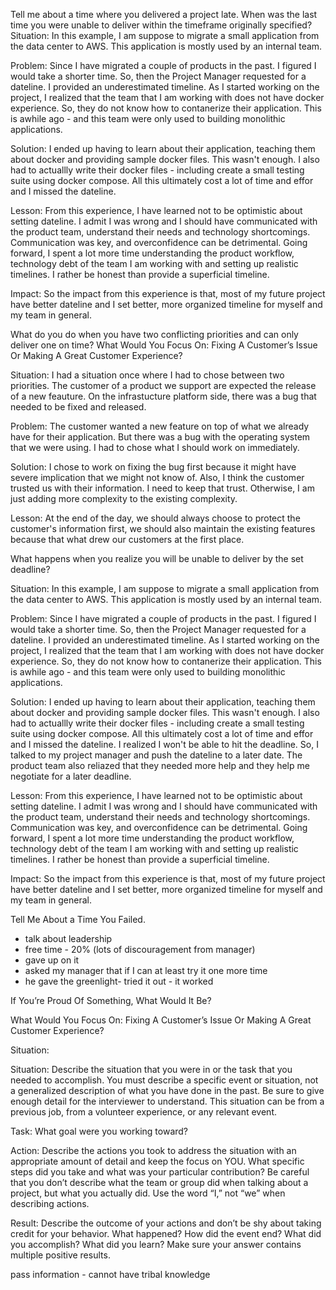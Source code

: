 Tell me about a time where you delivered a project late.
When was the last time you were unable to deliver within the timeframe originally specified?
Situation:
In this example, I am suppose to migrate a small application from the data center to AWS. This application is mostly used by an internal team. 

Problem:
Since I have migrated a couple of products in the past. I figured I would take a shorter time. So, then the Project Manager requested for a dateline. I provided an underestimated timeline. As I started working on the project, I realized that the team that I am working with does not have docker experience. So, they do not know how to contanerize their application. This is awhile ago - and this team were only used to building monolithic applications.

Solution: 
I ended up having to learn about their application, teaching them about docker and providing sample docker files. This wasn't enough. I also had to actuallly write their docker files - including create a small testing suite using docker compose. All this ultimately cost a lot of time and effor and I missed the dateline.

Lesson:
From this experience, I have learned not to be optimistic about setting dateline. I admit I was wrong and I should have communicated with the product team, understand their needs and technology shortcomings. Communication was key, and overconfidence can be detrimental. Going forward, I spent a lot more time understanding the product workflow, technology debt of the team I am working with and setting up realistic timelines. I rather be honest than provide a superficial timeline. 

Impact: 
So the impact from this experience is that, most of my future project have better dateline and I set better, more organized timeline for myself and my team in general.


What do you do when you have two conflicting priorities and can only deliver one on time?
What Would You Focus On: Fixing A Customer’s Issue Or Making A Great Customer Experience?

Situation:
I had a situation once where I had to chose between two priorities. The customer of a product we support are expected the release of a new feauture. On the infrastucture platform side, there was a bug that needed to be fixed and released.

Problem:
The customer wanted a new feature on top of what we already have for their application. But there was a bug with the operating system that we were using. I had to chose what I should work on immediately. 

Solution: 
I chose to work on fixing the bug first because it might have severe implication that we might not know of. Also, I think the customer trusted us with their information. I need to keep that trust. Otherwise, I am just adding more complexity to the existing complexity.

Lesson:
At the end of the day, we should always choose to protect the customer's information first, we should also maintain the existing features because that what drew our customers at the first place.


What happens when you realize you will be unable to deliver by the set deadline?

Situation:
In this example, I am suppose to migrate a small application from the data center to AWS. This application is mostly used by an internal team. 

Problem:
Since I have migrated a couple of products in the past. I figured I would take a shorter time. So, then the Project Manager requested for a dateline. I provided an underestimated timeline. As I started working on the project, I realized that the team that I am working with does not have docker experience. So, they do not know how to contanerize their application. This is awhile ago - and this team were only used to building monolithic applications.

Solution: 
I ended up having to learn about their application, teaching them about docker and providing sample docker files. This wasn't enough. I also had to actuallly write their docker files - including create a small testing suite using docker compose. All this ultimately cost a lot of time and effor and I missed the dateline. I realized I won't be able to hit the deadline. So, I talked to my project manager and push the dateline to a later date. The product team also reliazed that they needed more help and they help me negotiate for a later deadline.

Lesson:
From this experience, I have learned not to be optimistic about setting dateline. I admit I was wrong and I should have communicated with the product team, understand their needs and technology shortcomings. Communication was key, and overconfidence can be detrimental. Going forward, I spent a lot more time understanding the product workflow, technology debt of the team I am working with and setting up realistic timelines. I rather be honest than provide a superficial timeline. 

Impact: 
So the impact from this experience is that, most of my future project have better dateline and I set better, more organized timeline for myself and my team in general.


Tell Me About a Time You Failed.
- talk about leadership
- free time - 20% (lots of discouragement from manager)
- gave up on it
- asked my manager that if I can at least try it one more time
- he gave the greenlight- tried it out -  it worked





If You’re Proud Of Something, What Would It Be?

What Would You Focus On: Fixing A Customer’s Issue Or Making A Great Customer Experience?

Situation:


Situation: Describe the situation that you were in or the task that you needed to accomplish. You
must describe a specific event or situation, not a generalized description of what you have done in
the past. Be sure to give enough detail for the interviewer to understand. This situation can be
from a previous job, from a volunteer experience, or any relevant event.


Task: What goal were you working toward?

Action: Describe the actions you took to address the situation with an appropriate amount of
detail and keep the focus on YOU. What specific steps did you take and what was your particular
contribution? Be careful that you don’t describe what the team or group did when talking about a
project, but what you actually did. Use the word “I,” not “we” when describing actions.

Result: Describe the outcome of your actions and don’t be shy about taking credit for your
behavior. What happened? How did the event end? What did you accomplish? What did you
learn? Make sure your answer contains multiple positive results. 

pass information - cannot have tribal knowledge



